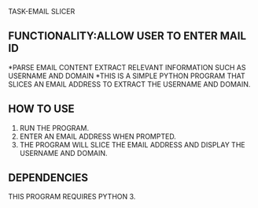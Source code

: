 TASK-EMAIL SLICER
## FUNCTIONALITY:ALLOW USER TO ENTER MAIL ID
   *PARSE EMAIL CONTENT  EXTRACT RELEVANT INFORMATION  SUCH AS USERNAME AND DOMAIN
   *THIS IS A SIMPLE PYTHON PROGRAM THAT SLICES AN EMAIL ADDRESS TO EXTRACT THE USERNAME AND DOMAIN.

## HOW TO USE

1. RUN THE PROGRAM.
2. ENTER AN EMAIL ADDRESS WHEN PROMPTED.
3. THE PROGRAM WILL SLICE THE EMAIL ADDRESS AND DISPLAY THE USERNAME AND DOMAIN.

## DEPENDENCIES

THIS PROGRAM REQUIRES PYTHON 3.
   
